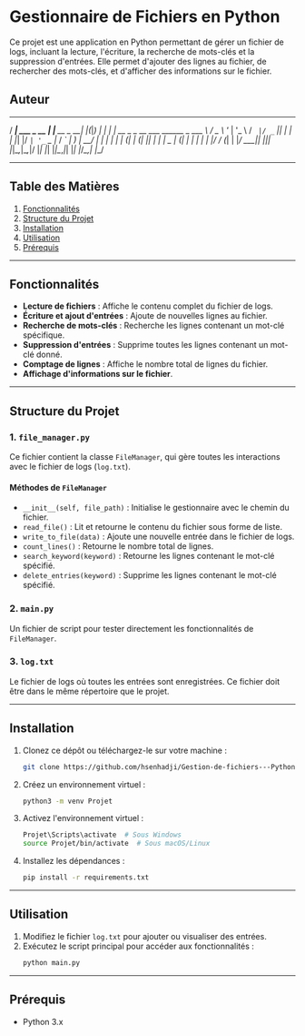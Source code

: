 
# Gestionnaire de Fichiers en Python

Ce projet est une application en Python permettant de gérer un fichier de logs, incluant la lecture, l'écriture, la recherche de mots-clés et la suppression d'entrées. Elle permet d'ajouter des lignes au fichier, de rechercher des mots-clés, et d'afficher des informations sur le fichier.

## Auteur

 ____             _               _  _ _   _   _                          
/ ___|  ___ _ __ | |__   __ _  __| |(_|_) | | | | __ _ _ __ ___  ______ _ 
\___ \ / _ \ '_ \| '_ \ / _` |/ _` || | | | |_| |/ _` | '_ ` _ \|_  / _` |
 ___) |  __/ | | | | | | (_| | (_| || | | |  _  | (_| | | | | | |/ / (_| |
|____/ \___|_| |_|_| |_|\__,_|\__,_|/ |_| |_| |_|\__,_|_| |_| |_/___\__,_|
                                  |__/                                    

---

## Table des Matières
1. [Fonctionnalités](#fonctionnalités)
2. [Structure du Projet](#structure-du-projet)
3. [Installation](#installation)
4. [Utilisation](#utilisation)
5. [Prérequis](#prérequis)

---

## Fonctionnalités

- **Lecture de fichiers** : Affiche le contenu complet du fichier de logs.
- **Écriture et ajout d'entrées** : Ajoute de nouvelles lignes au fichier.
- **Recherche de mots-clés** : Recherche les lignes contenant un mot-clé spécifique.
- **Suppression d'entrées** : Supprime toutes les lignes contenant un mot-clé donné.
- **Comptage de lignes** : Affiche le nombre total de lignes du fichier.
- **Affichage d'informations sur le fichier**.

---

## Structure du Projet

### 1. `file_manager.py`
Ce fichier contient la classe `FileManager`, qui gère toutes les interactions avec le fichier de logs (`log.txt`).

#### Méthodes de `FileManager`
- `__init__(self, file_path)` : Initialise le gestionnaire avec le chemin du fichier.
- `read_file()` : Lit et retourne le contenu du fichier sous forme de liste.
- `write_to_file(data)` : Ajoute une nouvelle entrée dans le fichier de logs.
- `count_lines()` : Retourne le nombre total de lignes.
- `search_keyword(keyword)` : Retourne les lignes contenant le mot-clé spécifié.
- `delete_entries(keyword)` : Supprime les lignes contenant le mot-clé spécifié.

### 2. `main.py`
Un fichier de script pour tester directement les fonctionnalités de `FileManager`.

### 3. `log.txt`
Le fichier de logs où toutes les entrées sont enregistrées. Ce fichier doit être dans le même répertoire que le projet.

---

## Installation

1. Clonez ce dépôt ou téléchargez-le sur votre machine :
   ```bash
   git clone https://github.com/hsenhadji/Gestion-de-fichiers---Python.git
   ```
2. Créez un environnement virtuel :
   ```bash
   python3 -m venv Projet
   ```
3. Activez l'environnement virtuel :
   ```bash
   Projet\Scripts\activate  # Sous Windows
   source Projet/bin/activate  # Sous macOS/Linux
   ```
4. Installez les dépendances :
   ```bash
   pip install -r requirements.txt
   ```

---

## Utilisation

1. Modifiez le fichier `log.txt` pour ajouter ou visualiser des entrées.
2. Exécutez le script principal pour accéder aux fonctionnalités :
   ```bash
   python main.py
   ```

---

## Prérequis

- Python 3.x
